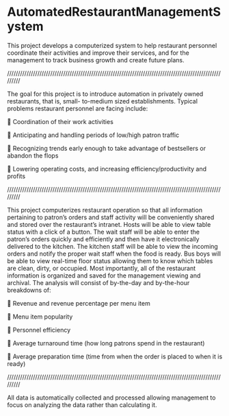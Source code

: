 # AutomatedRestaurantManagementSystem
This project develops a computerized system to help restaurant personnel coordinate their activities and improve their services, and for the management to track business growth and create future plans.

/////////////////////////////////////////////////////////////////////////////////////////////////////////

The goal for this project is to introduce automation in privately owned restaurants, that is, small-
to-medium sized establishments. Typical problems restaurant personnel are facing include:

 Coordination of their work activities

 Anticipating and handling periods of low/high patron traffic

 Recognizing trends early enough to take advantage of bestsellers or abandon the flops

 Lowering operating costs, and increasing efficiency/productivity and profits

/////////////////////////////////////////////////////////////////////////////////////////////////////////

This project computerizes restaurant operation so that all information pertaining to patron’s
orders and staff activity will be conveniently shared and stored over the restaurant’s intranet.
Hosts will be able to view table status with a click of a button. The wait staff will be able to enter
the patron’s orders quickly and efficiently and then have it electronically delivered to the
kitchen. The kitchen staff will be able to view the incoming orders and notify the proper wait
staff when the food is ready. Bus boys will be able to view real-time floor status allowing them
to know which tables are clean, dirty, or occupied.
Most importantly, all of the restaurant information is organized and saved for the management
viewing and archival. The analysis will consist of by-the-day and by-the-hour breakdowns of:

 Revenue and revenue percentage per menu item

 Menu item popularity

 Personnel efficiency

 Average turnaround time (how long patrons spend in the restaurant)

 Average preparation time (time from when the order is placed to when it is ready)

/////////////////////////////////////////////////////////////////////////////////////////////////////////

All data is automatically collected and processed allowing management to focus on analyzing the
data rather than calculating it.
